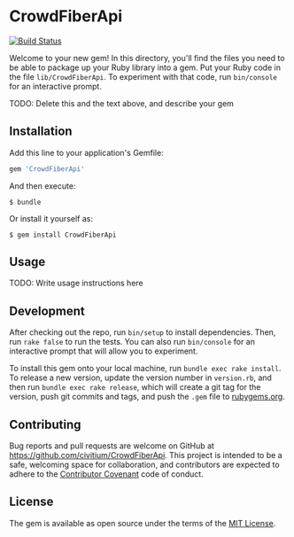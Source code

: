 # CrowdFiberApi
[![Build Status](https://travis-ci.org/Civitium/CrowdFiberApi.svg?branch=master)](https://travis-ci.org/Civitium/CrowdFiberApi)

Welcome to your new gem! In this directory, you'll find the files you need to be able to package up your Ruby library into a gem. Put your Ruby code in the file `lib/CrowdFiberApi`. To experiment with that code, run `bin/console` for an interactive prompt.

TODO: Delete this and the text above, and describe your gem

## Installation

Add this line to your application's Gemfile:

```ruby
gem 'CrowdFiberApi'
```

And then execute:

    $ bundle

Or install it yourself as:

    $ gem install CrowdFiberApi

## Usage

TODO: Write usage instructions here

## Development

After checking out the repo, run `bin/setup` to install dependencies. Then, run `rake false` to run the tests. You can also run `bin/console` for an interactive prompt that will allow you to experiment.

To install this gem onto your local machine, run `bundle exec rake install`. To release a new version, update the version number in `version.rb`, and then run `bundle exec rake release`, which will create a git tag for the version, push git commits and tags, and push the `.gem` file to [rubygems.org](https://rubygems.org).

## Contributing

Bug reports and pull requests are welcome on GitHub at https://github.com/civitium/CrowdFiberApi. This project is intended to be a safe, welcoming space for collaboration, and contributors are expected to adhere to the [Contributor Covenant](contributor-covenant.org) code of conduct.


## License

The gem is available as open source under the terms of the [MIT License](http://opensource.org/licenses/MIT).

